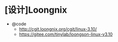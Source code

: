 # [设计]Loongnix

- @code 
  - http://cgit.loongnix.org/cgit/linux-3.10/
  - https://gitee.com/tinylab/loongson-linux-v3.10
